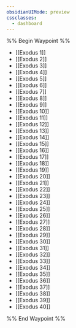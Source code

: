 ```yaml
---
obsidianUIMode: preview
cssclasses:
  - dashboard
---
```

%% Begin Waypoint %%
- [[Exodus 1]]
- [[Exodus 2]]
- [[Exodus 3]]
- [[Exodus 4]]
- [[Exodus 5]]
- [[Exodus 6]]
- [[Exodus 7]]
- [[Exodus 8]]
- [[Exodus 9]]
- [[Exodus 10]]
- [[Exodus 11]]
- [[Exodus 12]]
- [[Exodus 13]]
- [[Exodus 14]]
- [[Exodus 15]]
- [[Exodus 16]]
- [[Exodus 17]]
- [[Exodus 18]]
- [[Exodus 19]]
- [[Exodus 20]]
- [[Exodus 21]]
- [[Exodus 22]]
- [[Exodus 23]]
- [[Exodus 24]]
- [[Exodus 25]]
- [[Exodus 26]]
- [[Exodus 27]]
- [[Exodus 28]]
- [[Exodus 29]]
- [[Exodus 30]]
- [[Exodus 31]]
- [[Exodus 32]]
- [[Exodus 33]]
- [[Exodus 34]]
- [[Exodus 35]]
- [[Exodus 36]]
- [[Exodus 37]]
- [[Exodus 38]]
- [[Exodus 39]]
- [[Exodus 40]]

%% End Waypoint %%